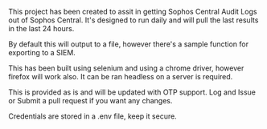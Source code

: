 This project has been created to assit in getting Sophos Central Audit Logs out of Sophos Central.
It's designed to run daily and will pull the last results in the last 24 hours.

By default this will output to a file, however there's a sample function for exporting to a SIEM.

This has been built using selenium and using a chrome driver, however firefox will work also. It can be ran headless on a server is required.

This is provided as is and will be updated with OTP support. Log and Issue or Submit a pull request if you want any changes.

Credentials are stored in a .env file, keep it secure.
